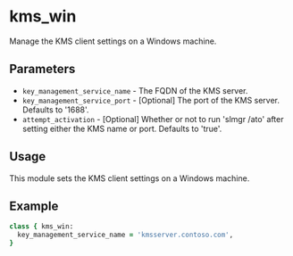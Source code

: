 # kms_win

Manage the KMS client settings on a Windows machine.

## Parameters

 * ```key_management_service_name``` - The FQDN of the KMS server.
 * ```key_management_service_port``` - [Optional] The port of the KMS server. Defaults to '1688'.
 * ```attempt_activation```          - [Optional] Whether or not to run 'slmgr /ato' after setting either the KMS name or port. Defaults to 'true'.

## Usage
This module sets the KMS client settings on a Windows machine.

## Example
```ruby
class { kms_win:
  key_management_service_name = 'kmsserver.contoso.com',
}
```